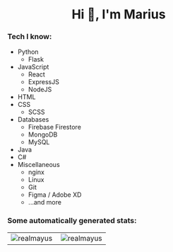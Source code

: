 <h1 align="center">Hi 👋, I'm Marius</h1>

<h3 align="left">Tech I know:</h3>
<ul>
  <li>Python
    <ul>
      <li>Flask</li>
    </ul>
  </li>
    <li>JavaScript
    <ul>
      <li>React</li>
      <li>ExpressJS</li>
      <li>NodeJS</li>
    </ul>
  </li>
  <li>HTML</li>
  <li>CSS
    <ul>
      <li>SCSS</li>
    </ul>
  </li>
  <li>Databases
    <ul>
      <li>Firebase Firestore</li>
      <li>MongoDB</li>
      <li>MySQL</li>
    </ul>
  </li>
  <li>Java</li>
  <li>C#</li>
  <li>Miscellaneous
    <ul> 
      <li>nginx</li>
      <li>Linux</li>
      <li>Git</li>
      <li>Figma / Adobe XD</li>
      <li>...and more</li>
    </ul>
  </li>
  
  
</ul>

<h3 align="left">Some automatically generated stats:</h3>

<table>
  <tr>
    <td>
      <img align="left" src="https://github-readme-stats.vercel.app/api/top-langs?username=realmayus&show_icons=true&locale=en&layout=compact&text_color=ffffff&hide_border=true&bg_color=0E141B&title_color=4A67F7" alt="realmayus" />
    </td>
    <td>
      <img align="center" src="https://github-readme-stats.vercel.app/api?username=realmayus&show_icons=true&text_color=ffffff&hide_border=true&bg_color=0E141B&title_color=4A67F7&locale=en" alt="realmayus" />
    </td>
  </tr>
</table>

